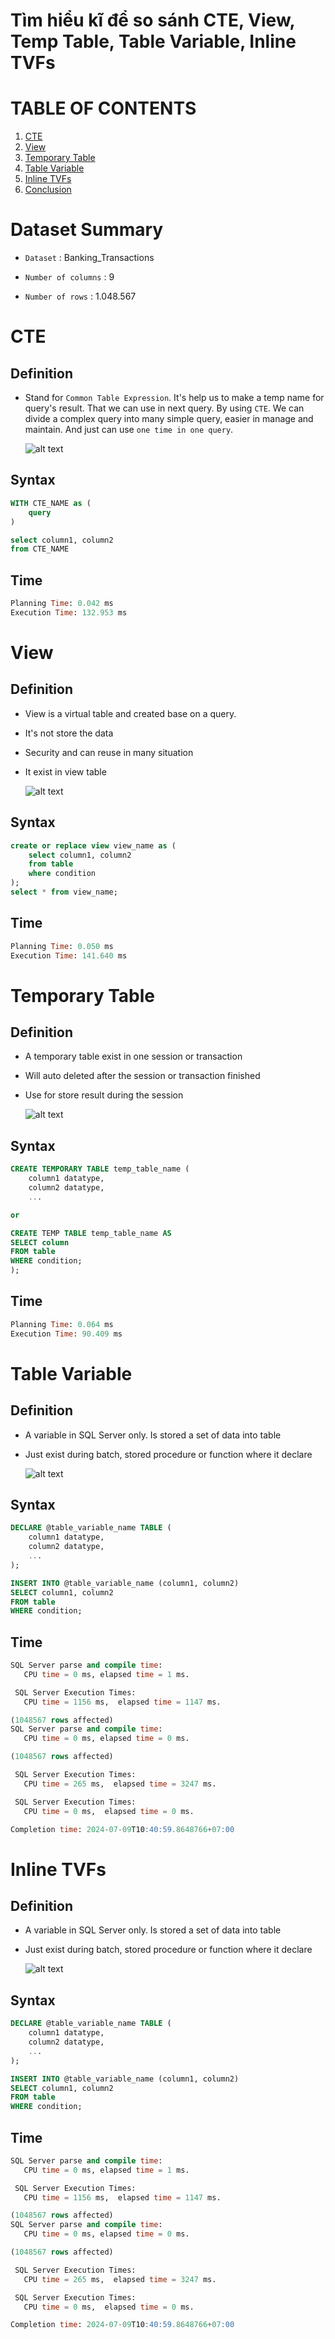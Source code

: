 # Tìm hiểu kĩ để so sánh CTE, View, Temp Table, Table Variable, Inline TVFs

# TABLE OF CONTENTS
1. [CTE](#cte)
2. [View](#view)
3. [Temporary Table](#temp-table)
4. [Table Variable](#table-variable)
5. [Inline TVFs](#tvfs)
6. [Conclusion](#conclusion)

# Dataset Summary
- `Dataset` : Banking_Transactions

- `Number of columns` : 9
- `Number of rows` : 1.048.567

# <span id ="cte">CTE</span>
## Definition
- Stand for `Common Table Expression`. It's help us to make a temp name for query's result. That we can use in next query. By using `CTE`. We can divide a complex query into many simple query, easier in manage and maintain. And just can use `one time in one query`.

    ![alt text](image.png)

## Syntax
```sql
WITH CTE_NAME as (
	query
)

select column1, column2
from CTE_NAME
```
## Time
```sql
Planning Time: 0.042 ms
Execution Time: 132.953 ms
```

# <span id ="view">View</span>
## Definition
- View is a virtual table and created base on a query.
- It's not store the data
- Security and can reuse in many situation
- It exist in view table

    ![alt text](image-1.png)

## Syntax
```sql
create or replace view view_name as (
	select column1, column2
	from table
    where condition
);
select * from view_name;
```
## Time
```sql
Planning Time: 0.050 ms
Execution Time: 141.640 ms
```

# <span id ="temp-table">Temporary Table</span>
## Definition
- A temporary table exist in one session or transaction
- Will auto deleted after the session or transaction finished
- Use for store result during the session

    ![alt text](image-2.png)

## Syntax
```sql
CREATE TEMPORARY TABLE temp_table_name (
    column1 datatype,
    column2 datatype,
    ...

or

CREATE TEMP TABLE temp_table_name AS
SELECT column
FROM table
WHERE condition;
);
```
## Time
```sql
Planning Time: 0.064 ms
Execution Time: 90.409 ms
```

# <span id ="table-variable">Table Variable</span>
## Definition
- A variable in SQL Server only. Is stored a set of data into table
- Just exist during batch, stored procedure or function where it declare

    ![alt text](image-3.png)

## Syntax
```sql
DECLARE @table_variable_name TABLE (
    column1 datatype,
    column2 datatype,
    ...
);

INSERT INTO @table_variable_name (column1, column2)
SELECT column1, column2
FROM table
WHERE condition;
```

## Time

```sql
SQL Server parse and compile time: 
   CPU time = 0 ms, elapsed time = 1 ms.

 SQL Server Execution Times:
   CPU time = 1156 ms,  elapsed time = 1147 ms.

(1048567 rows affected)
SQL Server parse and compile time: 
   CPU time = 0 ms, elapsed time = 0 ms.

(1048567 rows affected)

 SQL Server Execution Times:
   CPU time = 265 ms,  elapsed time = 3247 ms.

 SQL Server Execution Times:
   CPU time = 0 ms,  elapsed time = 0 ms.

Completion time: 2024-07-09T10:40:59.8648766+07:00
```

# <span id ="tvfs">Inline TVFs</span>
## Definition
- A variable in SQL Server only. Is stored a set of data into table
- Just exist during batch, stored procedure or function where it declare

    ![alt text](image-3.png)

## Syntax
```sql
DECLARE @table_variable_name TABLE (
    column1 datatype,
    column2 datatype,
    ...
);

INSERT INTO @table_variable_name (column1, column2)
SELECT column1, column2
FROM table
WHERE condition;
```

## Time

```sql
SQL Server parse and compile time: 
   CPU time = 0 ms, elapsed time = 1 ms.

 SQL Server Execution Times:
   CPU time = 1156 ms,  elapsed time = 1147 ms.

(1048567 rows affected)
SQL Server parse and compile time: 
   CPU time = 0 ms, elapsed time = 0 ms.

(1048567 rows affected)

 SQL Server Execution Times:
   CPU time = 265 ms,  elapsed time = 3247 ms.

 SQL Server Execution Times:
   CPU time = 0 ms,  elapsed time = 0 ms.

Completion time: 2024-07-09T10:40:59.8648766+07:00
```


